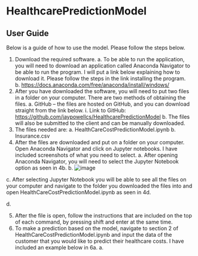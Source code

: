 ﻿# HealthcarePredictionModel
## User Guide<br />
Below is a guide of how to use the model. Please follow the steps below.<br />
1.	Download the required software.
  a.	To be able to run the application, you will need to download an application called Anaconda Navigator to be able to run the program. I will put a link below explaining how to download it. Please follow the steps in the link installing the program. <br />
  b.	https://docs.anaconda.com/free/anaconda/install/windows/<br />
2.	After you have downloaded the software, you will need to put two files in a folder on your computer. There are two methods of obtaining the files.
  a.	GitHub – the files are hosted on GitHub, and you can download straight from the link below.
    i.	Link to GitHub: https://github.com/jaypowellcs/HealthcarePredictionModel
  b.	The files will also be submitted to the client and can be manually downloaded. 
3.	The files needed are: 
  a.	HealthCareCostPredictionModel.ipynb
  b.	Insurance.csv
4.	After the files are downloaded and put on a folder on your computer. Open Anaconda Navigator and click on Jupyter notebooks. I have included screenshots of what you need to select. 
  a. After opening Anaconda Navigator, you will need to select the Jupyter Notebook option as seen in 4b. 
  b.	 ![image](https://github.com/jaypowellcs/HealthcarePredictionModel/assets/60851811/6cc06115-0973-416b-bc62-7d2af5780e79)

c.	After selecting Jupyter Notebook you will be able to see all the files on your computer and navigate to the folder you downloaded the files into and open HealthCareCostPredictionModel.ipynb as seen in 4d. 

d.	 

5.	After the file is open, follow the instructions that are included on the top of each command, by pressing shift and enter at the same time.
6.	To make a prediction based on the model, navigate to section 2 of HealthCareCostPredictionModel.ipynb and input the data of the customer that you would like to predict their healthcare costs. I have included an example below in 6a. 
a.	 
 
